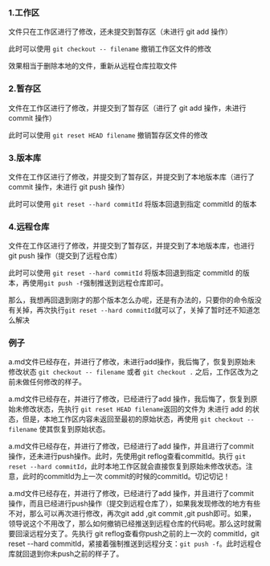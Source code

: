 ### 1.工作区

文件只在工作区进行了修改，还未提交到暂存区（未进行 git add 操作）

此时可以使用 `git checkout -- filename` 撤销工作区文件的修改

效果相当于删除本地的文件，重新从远程仓库拉取文件

### 2.暂存区

文件在工作区进行了修改，并提交到了暂存区（进行了 git add 操作，未进行 commit 操作）

此时可以使用 `git reset HEAD filename` 撤销暂存区文件的修改

### 3.版本库

文件在工作区进行了修改，并提交到了暂存区，并提交到了本地版本库（进行了 commit 操作，未进行 git push 操作）

此时可以使用 `git reset --hard commitId` 将版本回退到指定 commitId 的版本

### 4.远程仓库

文件在工作区进行了修改，并提交到了暂存区，并提交到了本地版本库，也进行 git push 操作（提交到了远程仓库）

此时可以使用 `git reset --hard commitId` 将版本回退到指定 commitId 的版本，再使用`git push -f`强制推送到远程仓库即可。

那么，我想再回退到刚才的那个版本怎么办呢，还是有办法的，只要你的命令版没有关掉，再次执行`git reset --hard commitId`就可以了，关掉了暂时还不知道怎么解决

### 例子

a.md文件已经存在，并进行了修改，未进行add操作，我后悔了，恢复到原始未修改状态 `git checkout -- filename` 或者 `git checkout .`  之后，工作区改为之前未做任何修改的样子。

a.md文件已经存在，并进行了修改，已经进行了add 操作，我后悔了，恢复到原始未修改状态，先执行 `git reset HEAD filename`返回的文件为 未进行 add 的状态，但是，本地工作区内容未返回至最初的原始状态，再使用 `git checkout -- filename` 使其恢复到原始状态。

a.md文件已经存在，并进行了修改，已经进行了add 操作，并且进行了commit 操作，还未进行push操作。此时，先使用git reflog查看commitId。执行 `git reset --hard commitId`，此时本地工作区就会直接恢复到原始未修改状态。注意，此时的commitId为上一次 commit的时候的commitId。切记切记！

a.md文件已经存在，并进行了修改，已经进行了add 操作，并且进行了commit 操作，而且已经进行push操作（提交到远程仓库了），如果我发现修改的地方有些不对，那么可以再次进行修改，再次git add ,git commit ,git push即可。如果，领导说这个不用改了，那么如何撤销已经推送到远程仓库的代码呢。那么这时就需要回滚远程分支了。先执行 git reflog查看你push之前的上一次的 commitId，git reset --hard commitId，紧接着强制推送到远程分支：`git push -f`。此时远程仓库就回退到你未push之前的样子了。
